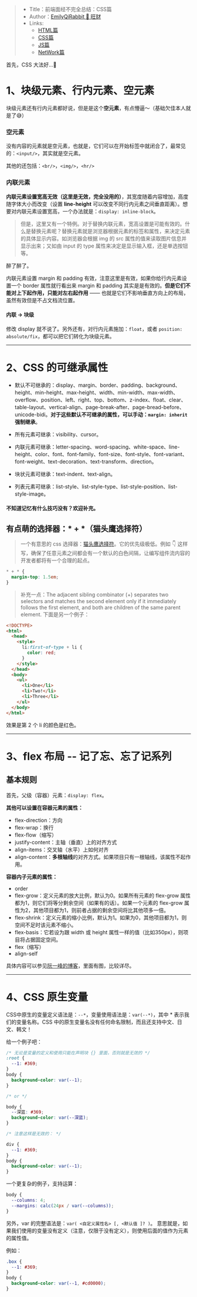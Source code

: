 > * Title：前端面经不完全总结：CSS篇
> * Author：[EmilyQiRabbit 🙋 旺财](https://github.com/EmilyQiRabbit)
> * Links:
>      * [HTML篇](https://github.com/EmilyQiRabbit/CodingRepository/blob/master/InterviewSummery/html.md)
>      * [CSS篇](https://github.com/EmilyQiRabbit/CodingRepository/blob/master/InterviewSummery/css.md)
>      * [JS篇](https://github.com/EmilyQiRabbit/CodingRepository/blob/master/InterviewSummery/js.md)
>      * [NetWork篇](https://github.com/EmilyQiRabbit/CodingRepository/blob/master/InterviewSummery/network.md)

首先，CSS 大法好...🤣

# 1、块级元素、行内元素、空元素

块级元素还有行内元素都好说，但是是这个**空元素**，有点懵逼～（基础欠佳本人就是了😅）

### 空元素

没有内容的元素就是空元素，也就是，它们可以在开始标签中就闭合了，最常见的：`<input/>`，其实就是空元素。

其他的还包括：`<br/>`，`<img/>`，`<hr/>`

### 内联元素

**内联元素设置宽高无效（这里是无效，完全没用的）**，其宽度随着内容增加，高度随字体大小而改变（设置 **line-height** 可以改变不同行内元素之间垂直距离）。想要对内联元素设置宽高，一个办法就是：`display: inline-block`。

> 但是，这里又有一个特例。对于替换内联元素，宽高设置是可能有效的。什么是替换元素呢？替换元素就是浏览器根据元素的标签和属性，来决定元素的具体显示内容。如浏览器会根据 img 的 src 属性的值来读取图片信息并显示出来；又如由 input 的 type 属性来决定是显示输入框，还是单选按钮等。

醉了醉了。

内联元素设置 margin 和 padding 有效，注意这里是有效，如果你给行内元素设置一个 border 属性就行看出来 margin 和 padding 其实是是有效的。**但是它们不能对上下起作用，只能对左右起作用** —— 也就是它们不影响垂直方向上的布局，虽然有效但是不占文档流位置。

#### 内联 -> 块级

修改 display 就不说了。另外还有，对行内元素施加：`float`，或者 `position: absolute/fix`，都可以把它们转化为块级元素。

-----------------

# 2、CSS 的可继承属性

* 默认不可继承的：display、margin、border、padding、background、height、min-height、max-height、width、min-width、max-width、overflow、position、left、right、top、bottom、z-index、float、clear、table-layout、vertical-align、page-break-after、page-bread-before、unicode-bidi。**对于这些默认不可继承的属性，可以手动：`margin: inherit` 强制继承**。

* 所有元素可继承：visibility、cursor。

* 内联元素可继承：letter-spacing、word-spacing、white-space、line-height、color、font、font-family、font-size、font-style、font-variant、font-weight、text-decoration、text-transform、direction。

* 块状元素可继承：text-indent、text-align。

* 列表元素可继承：list-style、list-style-type、list-style-position、list-style-image。

#### 不知道记忆有什么技巧没有？欢迎补充。

## 有点萌的选择器：* + *（猫头鹰选择符）

> 一个有意思的 css 选择器：[猫头鹰选择符](http://alistapart.com/article/axiomatic-css-and-lobotomized-owls)。它的优先级极低。例如 👇 这样写，确保了任意元素之间都会有一个默认的白色间隔，让编写组件流内容的开发者都将有一个合理的起点。

```css
* + * {
  margin-top: 1.5em;
}
```

> 补充一点：The adjacent sibling combinator (+) separates two selectors and matches the second element only if it immediately follows the first element, and both are children of the same parent element. 下面是另一个例子：

```html
<!DOCTYPE>
<html>
  <head>
    <style>
      li:first-of-type + li {
        color: red;
      }
    </style>
  </head>
  <body>
    <ul>
      <li>One</li>
      <li>Two!</li>
      <li>Three</li>
    </ul>
  </body>
</html>
```

效果是第 2 个 li 的颜色是红色。

-----------------

# 3、flex 布局 -- 记了忘、忘了记系列

## 基本规则

首先，父级（容器）元素：`display: flex`。

**其他可以设置在容器元素的属性：**
* flex-direction：方向
* flex-wrap：换行
* flex-flow（缩写）
* justify-content：主轴（垂直）上的对齐方式
* align-items：交叉轴（水平）上如何对齐
* align-content：**多根轴线**的对齐方式。如果项目只有一根轴线，该属性不起作用。

**容器内子元素的属性：**
* order
* flex-grow：定义元素的放大比例，默认为0。如果所有元素的 flex-grow 属性都为1，则它们将等分剩余空间（如果有的话）。如果一个元素的 flex-grow 属性为2，其他项目都为1，则前者占据的剩余空间将比其他项多一倍。
* flex-shrink：定义元素的缩小比例，默认为1。如果为0，其他项目都为1，则空间不足时该元素不缩小。
* flex-basis：它若设为跟 width 或 height 属性一样的值（比如350px），则项目将占据固定空间。
* flex（缩写）
* align-self

具体内容可以参见[阮一峰的博客](http://www.ruanyifeng.com/blog/2015/07/flex-grammar.html)，里面有图，比较详尽。

-----------------

# 4、CSS 原生变量

CSS中原生的变量定义语法是：`--*`，变量使用语法是：`var(--*)`，其中 * 表示我们的变量名称。CSS 中的原生变量名没有任何命名限制，而且还支持中文、日文、韩文！

给一个例子吧：

```css
/* 无论是变量的定义和使用只能在声明块 {} 里面，否则就是无效的 */
:root {
  --1: #369;
}
body {
  background-color: var(--1);
}

/* or */

body {
  --深蓝: #369;
  background-color: var(--深蓝);
}

/* 注意这样是无效的： */

div {
  --1: #369;
}
body {
  background-color: var(--1);
}
```

一个更复杂的例子，支持运算：

``` css
body {
  --columns: 4;
  --margins: calc(24px / var(--columns));
}
```

另外，var 的完整语法是：`var( <自定义属性名> [, <默认值 ]? )`。
意思就是，如果我们使用的变量没有定义（注意，仅限于没有定义），则使用后面的值作为元素的属性值。

例如：

```css
.box {
  --1: #369;
}
body {
  background-color: var(--1, #cd0000);
}
```
